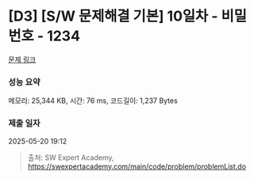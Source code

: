 # [D3] [S/W 문제해결 기본] 10일차 - 비밀번호 - 1234 

[문제 링크](https://swexpertacademy.com/main/code/problem/problemDetail.do?contestProbId=AV14_DEKAJcCFAYD) 

### 성능 요약

메모리: 25,344 KB, 시간: 76 ms, 코드길이: 1,237 Bytes

### 제출 일자

2025-05-20 19:12



> 출처: SW Expert Academy, https://swexpertacademy.com/main/code/problem/problemList.do